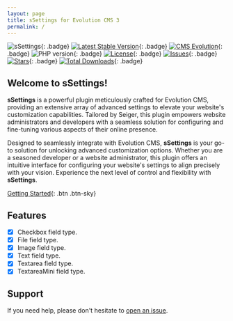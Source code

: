 ```yaml
---
layout: page
title: sSettings for Evolution CMS 3
permalink: /
---
```


![sSettings](https://repository-images.githubusercontent.com/627975404/56ba0688-1b24-4ea5-a58a-359fa4ef1be4){: .badge}
[![Latest Stable Version](https://img.shields.io/packagist/v/seiger/ssettings?label=version)](https://packagist.org/packages/seiger/ssettings){: .badge}
[![CMS Evolution](https://img.shields.io/badge/CMS-Evolution-brightgreen.svg)](https://github.com/evolution-cms/evolution){: .badge}
![PHP version](https://img.shields.io/packagist/php-v/seiger/ssettings){: .badge}
[![License](https://img.shields.io/packagist/l/seiger/ssettings)](https://packagist.org/packages/seiger/ssettings){: .badge}
[![Issues](https://img.shields.io/github/issues/Seiger/ssettings)](https://github.com/Seiger/ssettings/issues){: .badge}
[![Stars](https://img.shields.io/packagist/stars/Seiger/ssettings)](https://packagist.org/packages/seiger/ssettings){: .badge}
[![Total Downloads](https://img.shields.io/packagist/dt/seiger/ssettings)](https://packagist.org/packages/seiger/ssettings){: .badge}

## Welcome to sSettings!

**sSettings** is a powerful plugin meticulously crafted for Evolution CMS, providing an
extensive array of advanced settings to elevate your website's customization capabilities.
Tailored by Seiger, this plugin empowers website administrators and developers with a
seamless solution for configuring and fine-tuning various aspects of their online presence.

Designed to seamlessly integrate with Evolution CMS, **sSettings** is your go-to solution for
unlocking advanced customization options. Whether you are a seasoned developer or a
website administrator, this plugin offers an intuitive interface for configuring your
website's settings to align precisely with your vision. Experience the next level of
control and flexibility with **sSettings**.

[Getting Started]({{site.baseurl}}/getting-started/){: .btn .btn-sky}

## Features

- [x] Checkbox field type.
- [x] File field type.
- [x] Image field type.
- [x] Text field type.
- [x] Textarea field type.
- [x] TextareaMini field type.

## Support

If you need help, please don't hesitate to [open an issue]({{site.support}}).
